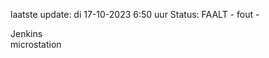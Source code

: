 laatste update: 
di 17-10-2023  6:50   uur 
Status: FAALT - fout - 
<div class="service R">Jenkins</div><div class="service Y">microstation</div>